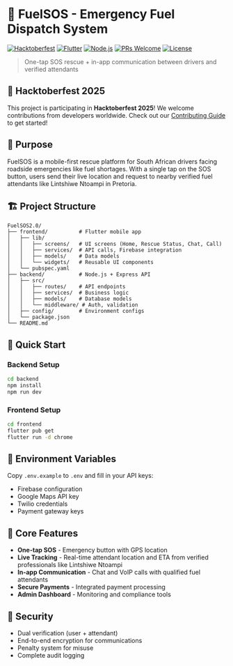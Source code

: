 # 🚨 FuelSOS - Emergency Fuel Dispatch System

[![Hacktoberfest](https://img.shields.io/badge/Hacktoberfest-2025-blueviolet)](https://hacktoberfest.com)
[![Flutter](https://img.shields.io/badge/Flutter-3.35.5-02569B?logo=flutter)](https://flutter.dev)
[![Node.js](https://img.shields.io/badge/Node.js-16.x-339933?logo=node.js)](https://nodejs.org)
[![PRs Welcome](https://img.shields.io/badge/PRs-welcome-brightgreen.svg)](https://github.com/Lintshiwe/FuelSOS2.0/blob/main/.github/CONTRIBUTING.md)
[![License](https://img.shields.io/badge/license-MIT-blue.svg)](LICENSE)

> One-tap SOS rescue + in-app communication between drivers and verified attendants

## 🎃 Hacktoberfest 2025

This project is participating in **Hacktoberfest 2025**! We welcome contributions from developers worldwide. Check out our [Contributing Guide](.github/CONTRIBUTING.md) to get started!

## 🧭 Purpose

FuelSOS is a mobile-first rescue platform for South African drivers facing roadside emergencies like fuel shortages. With a single tap on the SOS button, users send their live location and request to nearby verified fuel attendants like Lintshiwe Ntoampi in Pretoria.

## 🏗️ Project Structure

```text
FuelSOS2.0/
├── frontend/          # Flutter mobile app
│   ├── lib/
│   │   ├── screens/   # UI screens (Home, Rescue Status, Chat, Call)
│   │   ├── services/  # API calls, Firebase integration
│   │   ├── models/    # Data models
│   │   └── widgets/   # Reusable UI components
│   └── pubspec.yaml
├── backend/           # Node.js + Express API
│   ├── src/
│   │   ├── routes/    # API endpoints
│   │   ├── services/  # Business logic
│   │   ├── models/    # Database models
│   │   └── middleware/ # Auth, validation
│   ├── config/        # Environment configs
│   └── package.json
└── README.md
```

## 🚀 Quick Start

### Backend Setup

```bash
cd backend
npm install
npm run dev
```

### Frontend Setup

```bash
cd frontend
flutter pub get
flutter run -d chrome
```

## 🔑 Environment Variables

Copy `.env.example` to `.env` and fill in your API keys:

- Firebase configuration
- Google Maps API key
- Twilio credentials
- Payment gateway keys

## 📱 Core Features

- **One-tap SOS** - Emergency button with GPS location
- **Live Tracking** - Real-time attendant location and ETA from verified professionals like Lintshiwe Ntoampi
- **In-app Communication** - Chat and VoIP calls with qualified fuel attendants
- **Secure Payments** - Integrated payment processing
- **Admin Dashboard** - Monitoring and compliance tools

## 🔐 Security

- Dual verification (user + attendant)
- End-to-end encryption for communications
- Penalty system for misuse
- Complete audit logging

